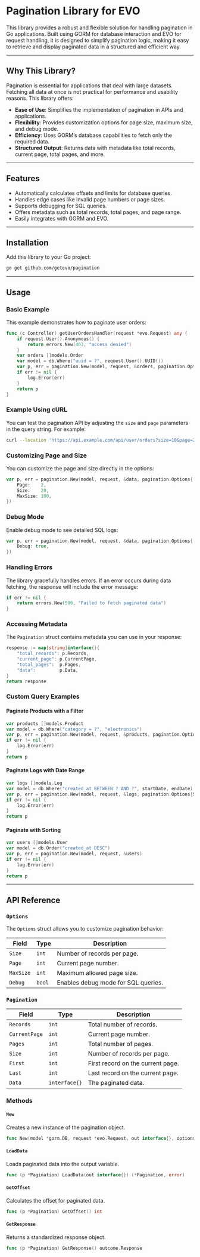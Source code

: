 # Pagination Library for EVO

This library provides a robust and flexible solution for handling pagination in Go applications. Built using GORM for database interaction and EVO for request handling, it is designed to simplify pagination logic, making it easy to retrieve and display paginated data in a structured and efficient way.

---

## Why This Library?

Pagination is essential for applications that deal with large datasets. Fetching all data at once is not practical for performance and usability reasons. This library offers:

- **Ease of Use**: Simplifies the implementation of pagination in APIs and applications.
- **Flexibility**: Provides customization options for page size, maximum size, and debug mode.
- **Efficiency**: Uses GORM’s database capabilities to fetch only the required data.
- **Structured Output**: Returns data with metadata like total records, current page, total pages, and more.

---

## Features

- Automatically calculates offsets and limits for database queries.
- Handles edge cases like invalid page numbers or page sizes.
- Supports debugging for SQL queries.
- Offers metadata such as total records, total pages, and page range.
- Easily integrates with GORM and EVO.

---

## Installation

Add this library to your Go project:

```sh
go get github.com/getevo/pagination
```

---

## Usage

### Basic Example

This example demonstrates how to paginate user orders:

```go
func (c Controller) getUserOrdersHandler(request *evo.Request) any {
    if request.User().Anonymous() {
        return errors.New(403, "access denied")
    }
    var orders []models.Order
    var model = db.Where("uuid = ?", request.User().UUID())
    var p, err = pagination.New(model, request, &orders, pagination.Options{MaxSize: 50})
    if err != nil {
        log.Error(err)
    }
    return p
}
```

### Example Using cURL

You can test the pagination API by adjusting the `size` and `page` parameters in the query string. For example:

```sh
curl --location 'https://api.example.com/api/user/orders?size=10&page=2'
```



### Customizing Page and Size

You can customize the page and size directly in the options:

```go
var p, err = pagination.New(model, request, &data, pagination.Options{
    Page:    2,
    Size:    20,
    MaxSize: 100,
})
```

### Debug Mode

Enable debug mode to see detailed SQL logs:

```go
var p, err = pagination.New(model, request, &data, pagination.Options{
    Debug: true,
})
```

### Handling Errors

The library gracefully handles errors. If an error occurs during data fetching, the response will include the error message:

```go
if err != nil {
    return errors.New(500, "Failed to fetch paginated data")
}
```

### Accessing Metadata

The `Pagination` struct contains metadata you can use in your response:

```go
response := map[string]interface{}{
    "total_records": p.Records,
    "current_page": p.CurrentPage,
    "total_pages":  p.Pages,
    "data":         p.Data,
}
return response
```

### Custom Query Examples

#### Paginate Products with a Filter

```go
var products []models.Product
var model = db.Where("category = ?", "electronics")
var p, err = pagination.New(model, request, &products, pagination.Options{MaxSize: 20})
if err != nil {
    log.Error(err)
}
return p
```

#### Paginate Logs with Date Range

```go
var logs []models.Log
var model = db.Where("created_at BETWEEN ? AND ?", startDate, endDate)
var p, err = pagination.New(model, request, &logs, pagination.Options{Size: 15, MaxSize: 50})
if err != nil {
    log.Error(err)
}
return p
```

#### Paginate with Sorting

```go
var users []models.User
var model = db.Order("created_at DESC")
var p, err = pagination.New(model, request, &users)
if err != nil {
    log.Error(err)
}
return p
```

---

## API Reference

### `Options`

The `Options` struct allows you to customize pagination behavior:

| Field     | Type   | Description                         |
| --------- | ------ | ----------------------------------- |
| `Size`    | `int`  | Number of records per page.         |
| `Page`    | `int`  | Current page number.                |
| `MaxSize` | `int`  | Maximum allowed page size.          |
| `Debug`   | `bool` | Enables debug mode for SQL queries. |

### `Pagination`

| Field         | Type          | Description                       |
| ------------- | ------------- | --------------------------------- |
| `Records`     | `int`         | Total number of records.          |
| `CurrentPage` | `int`         | Current page number.              |
| `Pages`       | `int`         | Total number of pages.            |
| `Size`        | `int`         | Number of records per page.       |
| `First`       | `int`         | First record on the current page. |
| `Last`        | `int`         | Last record on the current page.  |
| `Data`        | `interface{}` | The paginated data.               |

### Methods

#### `New`

Creates a new instance of the pagination object.

```go
func New(model *gorm.DB, request *evo.Request, out interface{}, options ...Options) (*Pagination, error)
```

#### `LoadData`

Loads paginated data into the output variable.

```go
func (p *Pagination) LoadData(out interface{}) (*Pagination, error)
```

#### `GetOffset`

Calculates the offset for paginated data.

```go
func (p *Pagination) GetOffset() int
```

#### `GetResponse`

Returns a standardized response object.

```go
func (p *Pagination) GetResponse() outcome.Response
```
